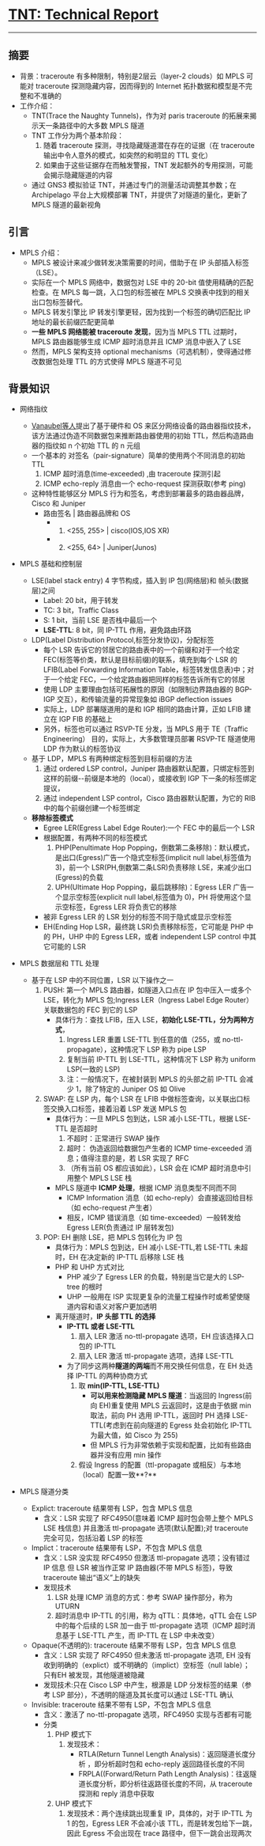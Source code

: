 # [TNT: Technical Report](http://www.montefiore.ulg.ac.be/~bdonnet/mpls/Papers/mpls-techrep.pdf)
------

## 摘要
- 背景：traceroute 有多种限制，特别是2层云（layer-2 clouds）如 MPLS 可能对 traceroute 探测隐藏内容，因而得到的 Internet 拓扑数据和模型是不完整和不准确的
- 工作介绍：
	- TNT(Trace the Naughty Tunnels)，作为对 paris traceroute 的拓展来揭示天一条路径中的大多数 MPLS 隧道
	- TNT 工作分为两个基本阶段：
		1. 随着 traceroute 探测，寻找隐藏隧道潜在存在的证据（在 traceroute 输出中令人意外的模式，如突然的和明显的 TTL 变化）
		2. 如果由于这些证据存在而触发警报，TNT 发起额外的专用探测，可能会揭示隐藏隧道的内容
	- 通过 GNS3 模拟验证 TNT，并通过专门的测量活动调整其参数；在 Archipelago 平台上大规模部署 TNT，并提供了对隧道的量化，更新了 MPLS 隧道的最新视角
## 引言
- MPLS 介绍：
	- MPLS 被设计来减少做转发决策需要的时间，借助于在 IP 头部插入标签（LSE）。
	- 实际在一个 MPLS 网络中，数据包对 LSE 中的 20-bit 值使用精确的匹配检查。在 MPLS 每一跳，入口包的标签被在 MPLS 交换表中找到的相关出口包标签替代。
	- MPLS 转发引擎比 IP 转发引擎更轻，因为找到一个标签的确切匹配比 IP 地址的最长前缀匹配更简单
	- **一些 MPLS 网络能被 traceroute 发现**，因为当 MPLS TTL 过期时，MPLS 路由器能够生成 ICMP 超时消息并且 ICMP 消息中嵌入了 LSE
	- 然而，MPLS 架构支持 optional mechanisms（可选机制），使得通过修改数据包处理 TTL 的方式使得 MPLS 隧道不可见
## 背景知识
- 网络指纹
	- [Vanaubel等人](https://www.researchgate.net/publication/262317377_Network_fingerprinting_TTL-based_router_signatures)提出了基于硬件和 OS 来区分网络设备的路由器指纹技术，该方法通过伪造不同数据包来推断路由器使用的初始 TTL，然后构造路由器的指纹如 n 个初始 TTL 的 n 元组
	- 一个基本的 对签名（pair-signature）简单的使用两个不同消息的初始 TTL 
		1. ICMP 超时消息(time-exceeded) ,由 traceroute 探测引起
		2. ICMP echo-reply 消息由一个 echo-request 探测获取(参考 ping)
	- 这种特性能够区分 MPLS 行为和签名，考虑到部署最多的路由器品牌，Cisco 和 Juniper
		- 路由签名 | 路由器品牌和 OS
			- 1. <255, 255> | cisco(IOS,IOS XR)
			- 2. <255, 64>  | Juniper(Junos)
- MPLS 基础和控制层
	- LSE(label stack entry) 4 字节构成，插入到 IP 包(网络层)和 帧头(数据层)之间
		- Label:	20 bit，用于转发
		- TC:		3  bit，Traffic Class 
		- S:		1  bit，当前 LSE 是否栈中最后一个
		- **LSE-TTL**:  8  bit，同 IP-TTL 作用，避免路由环路
	- LDP(Label Distribution Protocol,标签分发协议)，分配标签
		- 每个 LSR 告诉它的邻居它的路由表中的一个前缀和对于一个给定 FEC(标签等价类，默认是目标前缀)的联系，填充到每个 LSR 的 LFIB(Label Forwarding Information Table，标签转发信息表)中；对于一个给定 FEC，一个给定路由器把同样的标签告诉所有它的邻居
		- 使用 LDP 主要理由包括可拓展性的原因（如限制边界路由器的 BGP-IGP 交互），和传输流量的异常现象如 iBGP deflection issues
		- 实际上，LDP 部署隧道用的是和 IGP 相同的路由计算，正如 LFIB 建立在 IGP FIB 的基础上
		- 另外，标签也可以通过 RSVP-TE 分发，当 MPLS 用于 TE（Traffic Engineering） 目的，实际上，大多数管理员部署 RSVP-TE 隧道使用 LDP 作为默认的标签协议
	- 基于 LDP，MPLS 有两种绑定标签到目标前缀的方法
		1. 通过 ordered LSP control，Juniper 路由器默认配置，只绑定标签到这样的前缀--前缀是本地的（local），或接收到 IGP 下一条的标签绑定提议，
		2. 通过 independent LSP control，Cisco 路由器默认配置，为它的 RIB 中的每个前缀创建一个标签绑定
	- **移除标签模式**
		- Egree LER(Egress Label Edge Router):一个 FEC 中的最后一个 LSR
		- 根据配置，有两种不同的标签模式
			1. PHP(Penultimate Hop Popping，倒数第二条移除)：默认模式，是出口(Egress)广告一个隐式空标签(implicit null label,标签值为 3)，前一个 LSR(PH,倒数第二条LSR)负责移除 LSE，来减少出口(Egress)的负载
			2. UPH(Ultimate Hop Popping，最后跳移除)：Egress LER 广告一个显示空标签(explicit null label,标签值为 0)，PH 将使用这个显示空标签，Egress LER 将负责它的移除
		- 被非 Egress LER 的 LSR 划分的标签不同于隐式或显示空标签
		- EH(Ending Hop LSR，最终跳 LSR)负责移除标签，它可能是 PHP 中的 PH，UHP 中的 Egress LER，或者 independent LSP control 中其它可能的 LSR
- MPLS 数据层和 TTL 处理
	- 基于在 LSP 中的不同位置，LSR 以下操作之一
		1. PUSH: 第一个 MPLS 路由器，如隧道入口点在 IP 包中压入一或多个 LSE，转化为 MPLS 包;Ingress LER（Ingress Label Edge Router）关联数据包的 FEC 到它的 LSP
			- 具体行为：查找 LFIB，压入 LSE，**初始化 LSE-TTL，分为两种方式**，
				1. Ingress LER 重置 LSE-TTL 到任意的值（255，或 no-ttl-propagate），这种情况下 LSP 称为 pipe LSP
				2. 复制当前 IP-TTL 到 LSE-TTL，这种情况下 LSP 称为 uniform LSP(一致的 LSP)
				3. 注：一般情况下，在被封装到 MPLS 的头部之前 IP-TTL 会减少 1，除了特定的 Juniper OS 如 Olive
		2. SWAP: 在 LSP 内，每个 LSR 在 LFIB 中做标签查询，以关联出口标签交换入口标签，接着沿着 LSP 发送 MPLS 包
			- 具体行为：一旦 MPLS 包到达，LSR 减小 LSE-TTL，根据 LSE-TTL 是否超时
				1. 不超时：正常进行 SWAP 操作
				2. 超时：  伪造返回给数据包产生者的 ICMP time-exceeded 消息；值得注意的是，若 LSR 实现了 RFC 
				3. （所有当前 OS 都应该如此），LSR 会在 ICMP 超时消息中引用整个 MPLS LSE 栈
			- MPLS 隧道中 **ICMP 处理**，根据 ICMP 消息类型不同而不同
				- ICMP Information 消息（如 echo-reply）会直接返回给目标（如 echo-request 产生者）
				- 相反，ICMP 错误消息（如 time-exceeded）一般转发给 Egress LER(负责通过 IP 层转发包)
		3. POP:  EH 删除 LSE，把 MPLS 包转化为 IP 包 
			- 具体行为：MPLS 包到达，EH 减小 LSE-TTL,若 LSE-TTL 未超时，EH 在决定新的 IP-TTL 后移除 LSE 栈
			- PHP 和 UHP 方式对比
				- PHP 减少了 Egress LER 的负载，特别是当它是大的 LSP-tree 的根时
				- UHP 一般用在 ISP 实现更复杂的流量工程操作时或希望使隧道内容和语义对客户更加透明
			- 离开隧道时，**IP 头部 TTL 的选择** 
				- **IP-TTL 或者 LSE-TTL**
					1. 扇入 LER 激活 no-ttl-propagate 选项，EH 应该选择入口包的 IP-TTL
					2. 扇入 LER 激活 ttl-propagate 选项，选择 LSE-TTL
				- 为了同步这两种**隧道的两端**而不用交换任何信息，在 EH 处选择 IP-TTL 的两种协商方式
					1. 取 **min(IP-TTL, LSE-TTL)**
						- **可以用来检测隐藏 MPLS 隧道**：当返回的 Ingress(前向 EH)重复使用 MPLS 云返回时，这是由于依据 min 取法，前向 PH 选用 IP-TTL，返回时 PH 选择 LSE-TTL(考虑到在前向隧道的 Egress 处会初始化 IP-TTL 为最大值，如 Cisco 为 255)
						- 但 MPLS 行为非常依赖于实现和配置，比如有些路由器并没有应用 min 操作
					2. 假设 Ingress 的配置（ttl-propagate 或相反）与本地（local）配置一致**?**
				
- MPLS 隧道分类
	- Explict: traceroute 结果带有 LSP，包含 MPLS 信息
		- 含义：LSR 实现了 RFC4950(意味着 ICMP 超时包会带上整个 MPLS LSE 栈信息) 并且激活 ttl-propagate 选项(默认配置);对 traceroute 完全可见，包括沿着 LSP 的标签
	- Implict：traceroute 结果带有 LSP，不包含 MPLS 信息
		- 含义：LSR 没实现 RFC4950 但激活 ttl-propagate 选项；没有错过 IP 信息 但 LSR 被当作正常 IP 路由器(不带 MPLS 标签)，导致 traceroute 输出“语义”上的缺失
		- 发现技术
			1. LSR 处理 ICMP 消息的方式：参考 SWAP 操作部分，称为 UTURN  
			2. 超时消息中 IP-TTL 的引用，称为 qTTL：具体地，qTTL 会在 LSP 中的每个后续的 LSR 加一由于 ttl-propagate 选项（ICMP 超时消息基于 LSE-TTL 产生，而 IP-TTL 在 LSP 中未改变）
	- Opaque(不透明的): traceroute 结果不带有 LSP，包含 MPLS 信息
		- 含义：LSR 实现了 RFC4950 但未激活 ttl-propagate 选项, EH 没有收到明确的（explict）或不明确的（implict）空标签（null lable）；只有EH 被发现，其他隧道被隐藏
		- 发现技术:只在 Cisco LSP 中产生，根源是 LDP 分发标签的结果（参考 LSP 部分），不透明的隧道及其长度可以通过 LSE-TTL 确认
	- Invisible: traceroute 结果不带有 LSP，不包含 MPLS 信息
		- 含义：激活了 no-ttl-propagate 选项，RFC4950 实现与否都有可能
		- 分类
			1. PHP 模式下
				1. 发现技术：
					- RTLA(Return Tunnel Length Analysis)：返回隧道长度分析 ，即分析超时包和 echo-reply 返回路径长度的不同
					- FRPLA((Forward/Return Path Length Analysis)：往返隧道长度分析，即分析往返路径长度的不同，从 traceroute 探测和 reply 消息中获取
			2. UHP 模式下
				1. 发现技术：两个连续跳出现重复 IP，具体的，对于 IP-TTL 为 1 的包，Egress LER 不会减小该 TTL，而是转发包给下一跳，因此 Egress 不会出现在 trace 路径中，但下一跳会出现两次

